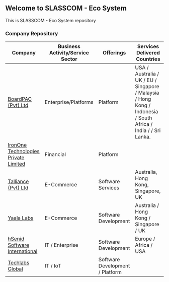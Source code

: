 ## Welcome to SLASSCOM - Eco System

This is SLASSCOM - Eco System repository

<div id="" class="container mb-5">
    <div class="section-title col-lg-8 col-md-10 ml-auto mr-auto">
        <h3 class="mb-4 ">Company Repository</h3>
    </div>
    <table id="data-table" class="table table-striped table-bordered" style="width:100%">
        <thead>
            <tr>
                <th>Company</th>
                <th>Business Activity/Service Sector</th>
                <th>Offerings</th>
                <th>Services Delivered Countries</th>
            </tr>
        </thead>
        <tbody>
            <tr>
                <td><a href="https://www.boardpac.co" TARGET="_blank">BoardPAC (Pvt) Ltd</a></td>
                <td>Enterprise/Platforms</td>
                <td>Platform</td>
                <td>USA / Australia / UK / EU / Singapore / Malaysia / Hong Kong / Indonesia / South Africa / India / / Sri Lanka.</td>
            </tr>
            <tr>
                <td><a href="https://www.irononetech.com/" TARGET="_blank">IronOne Technologies Private Limited</a></td>
                <td>Financial</td>
                <td>Platform</td>
                <td>&nbsp;</td>
            </tr>
            <tr>
                <td><a href="http://www.talliance.com" TARGET="_blank">Talliance (Pvt) Ltd</a></td>
                <td>E-Commerce</td>
                <td>Software Services</td>
                <td>Australia, Hong Kong, Singapore, UK</td>
            </tr>
            <tr>
                <td><a href="https://www.yaalalabs.com/" TARGET="_blank">Yaala Labs</a></td>
                <td>E-Commerce</td>
                <td>Software Development</td>
                <td>Australia / Hong Kong / Singapore / UK</td>
            </tr>
            <tr>
                <td><a href="http://www.hsenidbiz.com" TARGET="_blank">hSenid Software International</a></td>
                <td>IT / Enterprise</td>
                <td>Software Development</td>
                <td>Europe / Africa / USA</td>
            </tr>
            <tr>
                <td><a href="http://www.techlabs.tech" TARGET="_blank">Techlabs Global</a></td>
                <td>IT / IoT</td>
                <td>Software Development / Platform</td>
                <td>&nbsp;</td>
            </tr>
        </tbody>
    </table>
</div>

